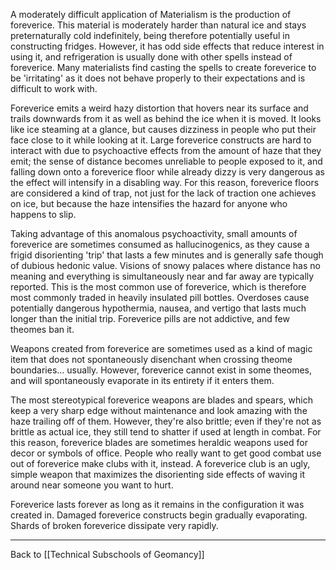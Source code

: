 A moderately difficult application of Materialism is the production of foreverice.  This material is moderately harder than natural ice and stays preternaturally cold indefinitely, being therefore potentially useful in constructing fridges.  However, it has odd side effects that reduce interest in using it, and refrigeration is usually done with other spells instead of foreverice.  Many materialists find casting the spells to create foreverice to be 'irritating' as it does not behave properly to their expectations and is difficult to work with.

Foreverice emits a weird hazy distortion that hovers near its surface and trails downwards from it as well as behind the ice when it is moved.  It looks like ice steaming at a glance, but causes dizziness in people who put their face close to it while looking at it.  Large foreverice constructs are hard to interact with due to psychoactive effects from the amount of haze that they emit; the sense of distance becomes unreliable to people exposed to it, and falling down onto a foreverice floor while already dizzy is very dangerous as the effect will intensify in a disabling way.  For this reason, foreverice floors are considered a kind of trap, not just for the lack of traction one achieves on ice, but because the haze intensifies the hazard for anyone who happens to slip.

Taking advantage of this anomalous psychoactivity, small amounts of foreverice are sometimes consumed as hallucinogenics, as they cause a frigid disorienting 'trip' that lasts a few minutes and is generally safe though of dubious hedonic value.  Visions of snowy palaces where distance has no meaning and everything is simultaneously near and far away are typically reported.  This is the most common use of foreverice, which is therefore most commonly traded in heavily insulated pill bottles.  Overdoses cause potentially dangerous hypothermia, nausea, and vertigo that lasts much longer than the initial trip.  Foreverice pills are not addictive, and few theomes ban it.

Weapons created from foreverice are sometimes used as a kind of magic item that does not spontaneously disenchant when crossing theome boundaries... usually.  However, foreverice cannot exist in some theomes, and will spontaneously evaporate in its entirety if it enters them.

The most stereotypical foreverice weapons are blades and spears, which keep a very sharp edge without maintenance and look amazing with the haze trailing off of them.  However, they're also brittle; even if they're not as brittle as actual ice, they still tend to shatter if used at length in combat.  For this reason, foreverice blades are sometimes heraldic weapons used for decor or symbols of office.  People who really want to get good combat use out of foreverice make clubs with it, instead.  A foreverice club is an ugly, simple weapon that maximizes the disorienting side effects of waving it around near someone you want to hurt.

Foreverice lasts forever as long as it remains in the configuration it was created in.  Damaged foreverice constructs begin gradually evaporating.  Shards of broken foreverice dissipate very rapidly.

---
Back to [[Technical Subschools of Geomancy]]